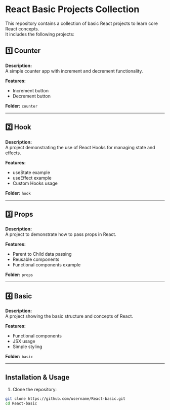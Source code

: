 # React Basic Projects Collection

This repository contains a collection of basic React projects to learn core React concepts.  
It includes the following projects:

## 1️⃣ Counter
**Description:**  
A simple counter app with increment and decrement functionality.

**Features:**  
- Increment button  
- Decrement button  


**Folder:** `counter`

---

## 2️⃣ Hook
**Description:**  
A project demonstrating the use of React Hooks for managing state and effects.

**Features:**  
- useState example  
- useEffect example  
- Custom Hooks usage  

**Folder:** `hook`

---

## 3️⃣ Props
**Description:**  
A project to demonstrate how to pass props in React.

**Features:**  
- Parent to Child data passing  
- Reusable components  
- Functional components example  

**Folder:** `props`

---

## 4️⃣ Basic
**Description:**  
A project showing the basic structure and concepts of React.

**Features:**  
- Functional components  
- JSX usage  
- Simple styling  

**Folder:** `basic`

---

## Installation & Usage

1. Clone the repository:
```bash
git clone https://github.com/username/React-basic.git
cd React-basic
